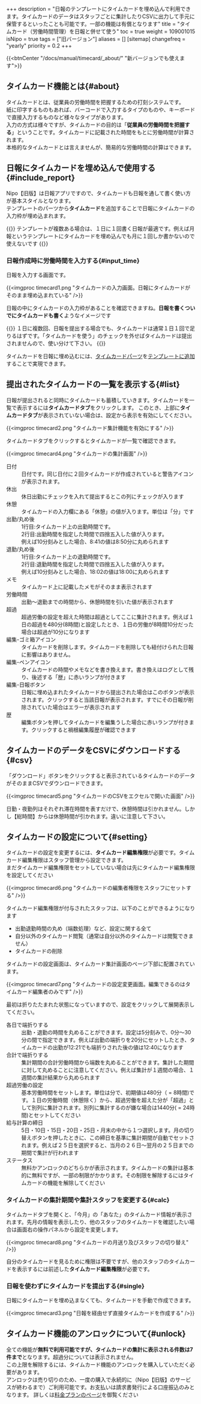+++
description = "日報のテンプレートにタイムカードを埋め込んで利用できます。タイムカードのデータはスタッフごとに集計したりCSVに出力して手元に保管するといったことも可能です。一部の機能は有償となります"
title = "タイムカード（労働時間管理）を日報と併せて使う"
toc = true
weight = 109001015
isNipo = true
tags = ["旧バージョン"]
aliases = []
[sitemap]
  changefreq = "yearly"
  priority = 0.2
+++

{{<btnCenter "/docs/manual/timecard/_about/" "新バージョンでも使えます">}}


## タイムカード機能とは{#about}

タイムカードとは、従業員の労働時間を把握するための打刻システムです。  
紙に印字するものもあれば、バーコードで入力するタイプのものや、キーボードで直接入力するものなど様々なタイプがあります。  
入力の方式は様々ですが、タイムカードの目的は「**従業員の労働時間を把握する**」ということです。タイムカードに記載された時間をもとに労働時間が計算されます。  
本格的なタイムカードとは言えませんが、簡易的な労働時間の計算はできます。

## 日報にタイムカードを埋め込んで使用する{#include_report}

Nipo【旧版】は日報アプリですので、タイムカードも日報を通して書く使い方が基本スタイルとなります。  
テンプレートのパーツから**タイムカード**を追加することで日報にタイムカードの入力枠が埋め込まれます。

{{<alice pos="left" icon="default">}}
テンプレートが複数ある場合は、１日に１回書く日報が最適です。例えば月報というテンプレートにタイムカードを埋め込んでも月に１回しか書かないので使えないです
{{</alice>}}

### 日報作成時に労働時間を入力する{#input_time}

日報を入力する画面です。

{{<imgproc timecard1.png "タイムカードの入力画面。日報にタイムカードがそのまま埋め込まれている" />}}

日報の中にタイムカードの入力枠があることを確認できますね。**日報を書くついでにタイムカードも書く**ようなイメージです

{{<alice pos="left" icon="default">}}
１日に複数回、日報を提出する場合でも、タイムカードは通常１日１回で足りるはずです。「タイムカードを使う」のチェックを外せばタイムカードは提出されませんので、使い分けて下さい。
{{</alice>}}

タイムカードを日報に埋め込むには、[タイムカードパーツ](/legacy/parts/timecard/)を[テンプレートに追加](/legacy/manual/template/)することで実現できます。  

## 提出されたタイムカードの一覧を表示する{#list}

日報が提出されると同時にタイムカードも蓄積していきます。タイムカードを一覧で表示するには**タイムカードタブ**をクリックします。
このとき、上部に**タイムカードタブ**が表示されていない場合は、設定から表示を有効にしてください。

{{<imgproc timecard2.png "タイムカード集計機能を有効にする" />}}

タイムカードタブをクリックするとタイムカードが一覧で確認できます。

{{<imgproc timecard4.png "タイムカードの集計画面" />}}

<dl class="basic">
  <dt>日付</dt>
  <dd>日付です。同じ日付に２回タイムカードが作成されていると警告アイコンが表示されます。</dd>
  <dt>休出</dt>
  <dd>休日出勤にチェックを入れて提出するとこの列にチェックが入ります</dd>
  <dt>休憩</dt>
  <dd>タイムカードの入力欄にある「休憩」の値が入ります。単位は「分」です</dd>
  <dt>出勤/丸め後</dt>
  <dd>1行目:タイムカード上の出勤時間です。<br />2行目:出勤時間を指定した時間で四捨五入した値が入ります。<br />例えば10分刻みとした場合、8:41の値は8:50分に丸められます</dd>
  <dt>退勤/丸め後</dt>
  <dd>1行目:タイムカード上の退勤時間です。<br />2行目:退勤時間を指定した時間で四捨五入した値が入ります。<br />例えば10分刻みとした場合、18:02の値は18:00に丸められます</dd>
  <dt>メモ</dt>
  <dd>タイムカード上に記載したメモがそのまま表示されます</dd>
  <dt>労働時間</dt>
  <dd>出勤〜退勤までの時間から、休憩時間を引いた値が表示されます</dd>
  <dt>超過</dt>
  <dd>超過労働の設定を超えた時間は超過としてここに集計されます。例えば１日の超過を480分(8時間)と設定したとき、１日の労働が8時間10分だった場合は超過が10分になります</dd>
  <dt>編集-ゴミ箱アイコン</dt>
  <dd>タイムカードを削除します。タイムカードを削除しても紐付けられた日報に影響はありません。</dd>
  <dt>編集-ペンアイコン</dt>
  <dd>タイムカードの時間やメモなどを書き換えます。書き換えはログとして残り、後述する「歴」に赤いランプが付きます</dd>
  <dt>編集-日報ボタン</dt>
  <dd>日報に埋め込まれたタイムカードから提出された場合はこのボタンが表示されます。クリックすると当該日報が表示されます。すでにその日報が削除されていた場合はエラーが表示されます</dd>
  <dt>歴</dt>
  <dd>編集ボタンを押してタイムカードを編集うした場合に赤いランプが付きます。クリックすると禍根編集履歴が確認できます</dd>
</dl>

## タイムカードのデータをCSVにダウンロードする{#csv}

「ダウンロード」ボタンをクリックすると表示されているタイムカードのデータがそのままCSVでダウンロードできます。

{{<imgproc timecard5.png "タイムカードのCSVをエクセルで開いた画面" />}}

日勤・夜勤列はそれぞれ滞在時間を表すだけで、休憩時間は引かれません。しかし【総時間】からは休憩時間が引かれます。違いに注意して下さい。

## タイムカードの設定について{#setting}

タイムカードの設定を変更するには、**タイムカード編集権限**が必要です。タイムカード編集権限はスタッフ管理から設定できます。  
まだタイムカード編集権限をセットしていない場合は先にタイムカード編集権限を設定してください

{{<imgproc timecard6.png "タイムカードの編集者権限をスタッフにセットする" />}}

タイムカード編集権限が付与されたスタッフは、以下のことができるようになります

- 出勤退勤時間の丸め（端数処理）など、設定に関する全て
- 自分以外のタイムカード閲覧（通常は自分以外のタイムカードは閲覧できません）
- タイムカードの削除

タイムカードの設定画面は、タイムカード集計画面のページ下部に配置されています。

{{<imgproc timecard7.png "タイムカードの設定変更画面。編集できるのはタイムカード編集者のみです" />}}

最初は折りたたまれた状態になっていますので、設定をクリックして展開表示してください。

<dl class="basic">
  <dt>各日で端折りする</dt>
  <dd>出勤・退勤の時間を丸めることができます。設定は5分刻みで、0分〜30分の間で指定できます。例えば出勤の端折りを20分にセットしたとき、タイムカードの出勤が12:21でも端折りされた後の値は12:40になります</dd>
  <dt>合計で端折りする</dt>
  <dd>集計期間の合計労働時間から端数を丸めることができます。集計した期間に対して丸めることに注意してください。例えば集計が１週間の場合、１週間の集計結果から丸められます</dd>
  <dt>超過労働の設定</dt>
  <dd>基本労働時間をセットします。単位は分で、初期値は480分（ = 8時間)です。１日の労働時間（休憩除く）から、超過労働を超えた分が「超過」として別列に集計されます。別列に集計するのが嫌な場合は1440分( = 24時間)とセットしてください</dd>
  <dt>給与計算の締日</dt>
  <dd>5日・10日・15日・20日・25日・月末の中から１つ選択します。月の切り替えボタンを押したときに、この締日を基準に集計期間が自動でセットされます。例えば２５日を選択すると、当月の２６日〜翌月の２５日までの期間で集計が行われます</dd>
  <dt>ステータス</dt>
  <dd>無料かアンロックのどちらかが表示されます。タイムカードの集計は基本的に無料ですが、一部の制限がかかります。その制限を解除するにはタイムカードの機能を解除してください</dd>
</dl>

### タイムカードの集計期間や集計スタッフを変更する{#calc}

タイムカードタブを開くと、「今月」の「あなた」のタイムカード情報が表示されます。先月の情報を表示したり、他のスタッフのタイムカードを確認したい場合は画面右の操作パネルから設定を変更します。

{{<imgproc timecard8.png "タイムカードの月送り及びスタッフの切り替え" />}}

自分のタイムカードを見るために権限は不要ですが、他のスタッフのタイムカードを表示するには前述した**タイムカード編集権限**が必要です。

### 日報を使わずにタイムカードを提出する{#single}

日報にタイムカードを埋め込まなくても、タイムカードを手動で作成できます。

{{<imgproc timecard3.png "日報を経由せず直接タイムカードを作成する" />}}

## タイムカード機能のアンロックについて{#unlock}

全ての機能が**無料で利用可能ですが、タイムカードの集計に表示される件数は7件まで**となります。超過分については表示されません。  
この上限を解除するには、タイムカード機能のアンロックを購入していただく必要があります。  
アンロックは売り切りのため、一度の購入で永続的に（Nipo【旧版】のサービスが終わるまで）ご利用可能です。お支払いは請求書発行による口座振込のみとなります。
詳しくは[料金プランのページ](/legacy/system/price/)を御覧ください
